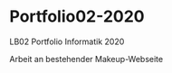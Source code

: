 # Portfolio02-2020
LB02 Portfolio Informatik 2020
<!--
Blogseite mit Blogeintrag
-->
Arbeit an bestehender Makeup-Webseite
